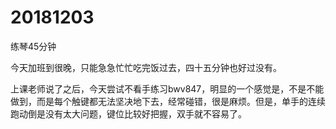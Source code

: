 # 20181203

练琴45分钟

今天加班到很晚，只能急急忙忙吃完饭过去，四十五分钟也好过没有。

上课老师说了之后，今天尝试不看手练习bwv847，明显的一个感觉是，不是不能做到，而是每个触键都无法坚决地下去，经常碰错，很是麻烦。但是，单手的连续跑动倒是没有太大问题，键位比较好把握，双手就不容易了。
